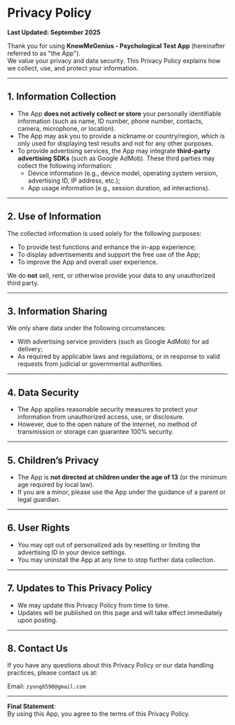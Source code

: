 # Privacy Policy

**Last Updated: September 2025**

Thank you for using **KnowMeGenius - Psychological Test App** (hereinafter referred to as "the App").  
We value your privacy and data security. This Privacy Policy explains how we collect, use, and protect your information.

---

## 1. Information Collection
- The App **does not actively collect or store** your personally identifiable information (such as name, ID number, phone number, contacts, camera, microphone, or location).  
- The App may ask you to provide a nickname or country/region, which is only used for displaying test results and not for any other purposes.  
- To provide advertising services, the App may integrate **third-party advertising SDKs** (such as Google AdMob). These third parties may collect the following information:  
  - Device information (e.g., device model, operating system version, advertising ID, IP address, etc.);  
  - App usage information (e.g., session duration, ad interactions).  

---

## 2. Use of Information
The collected information is used solely for the following purposes:  
- To provide test functions and enhance the in-app experience;  
- To display advertisements and support the free use of the App;  
- To improve the App and overall user experience.  

We do **not** sell, rent, or otherwise provide your data to any unauthorized third party.

---

## 3. Information Sharing
We only share data under the following circumstances:  
- With advertising service providers (such as Google AdMob) for ad delivery;  
- As required by applicable laws and regulations, or in response to valid requests from judicial or governmental authorities.  

---

## 4. Data Security
- The App applies reasonable security measures to protect your information from unauthorized access, use, or disclosure.  
- However, due to the open nature of the Internet, no method of transmission or storage can guarantee 100% security.  

---

## 5. Children’s Privacy
- The App is **not directed at children under the age of 13** (or the minimum age required by local law).  
- If you are a minor, please use the App under the guidance of a parent or legal guardian.  

---

## 6. User Rights
- You may opt out of personalized ads by resetting or limiting the advertising ID in your device settings.  
- You may uninstall the App at any time to stop further data collection.  

---

## 7. Updates to This Privacy Policy
- We may update this Privacy Policy from time to time.  
- Updates will be published on this page and will take effect immediately upon posting.  

---

## 8. Contact Us
If you have any questions about this Privacy Policy or our data handling practices, please contact us at:  

Email: `zyong8590@gmail.com`  

---

**Final Statement**:  
By using this App, you agree to the terms of this Privacy Policy.
